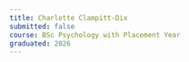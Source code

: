 ```yaml
---
title: Charlotte Clampitt-Dix
submitted: false
course: BSc Psychology with Placement Year
graduated: 2026
---
```


